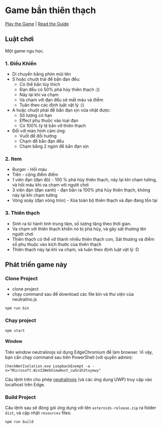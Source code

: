 # Game bắn thiên thạch

[Play the Game](https://mawngo.github.io/space-shooter-game/) | [Read the Guide](https://mawngo.github.io/space-shooter-game/guide.html)

## Luật chơi

Một game ngu học.

### 1. Điều Khiển

- Di chuyển bằng phím mũi tên
- S hoặc chuột trái để bắn đạn đểu:
    - Có thể bắn tùy thích
    - Đạn đểu có 50% phá hủy thiên thạch :))
    - Nảy lại khi va chạm
    - Va chạm với đạn đểu sẽ mất máu và điểm
    - Tuân theo các định luật vật lý :))
- A hoặc chuột phải để bắn đạn xịn vừa nhặt được:
    - Số lượng có hạn
    - Effect phụ thuộc vào loại đạn
    - Có 100% tỷ lệ bắn vỡ thiên thạch
- Đối với màn hình cảm ứng:
    - Vuốt để đổi hướng
    - Chạm để bắn đạn đểu
    - Chạm bằng 2 ngón để bắn đạn xịn

### 2. Item

- Burger - Hồi máu
- Tiền - cộng điểm điểm
- 1 viên đạn (đạn đỏ) - 100 % phá hủy thiên thạch, nảy lại khi chạm tường, và hồi máu khi va chạm với người chơi
- 3 viên đạn (đạn xanh) - đạn bắn ra 100% phá hủy thiên thạch, không nảy lại khi chạm tường
- Vòng xoáy (đạn vòng tròn) - Xóa toàn bộ thiên thạch và đạn đang tồn tại

### 3. Thiên thạch

- Sinh ra từ hành tinh trung tâm, số lượng tăng theo thời gian.
- Va chạm với thiên thạch khiến nó bị phá hủy, và gây sát thương lên người chơi
- Thiên thạch có thể vỡ thành nhiều thiên thạch con, Sát thương và điểm số phụ thuộc vào kích thước của thiên thạch
- Thiên thạch nảy lại khi va chạm, và tuân theo định luật vật lý :D

## Phát triển game này

### Clone Project

- clone project
- chạy command sau để download các file bin và thư viện của neutralino.js

```shell
npm run bin
```

### Chạy project

```shell
npm start
```

#### Window

Trên window neutralinojs sử dụng EdgeChromium để làm browser. Vì vậy, bạn
cần chạy command sau trên PowerShell (với quyền
admin):

```shell
CheckNetIsolation.exe LoopbackExempt -a -n="Microsoft.Win32WebViewHost_cw5n1h2txyewy"
```

Câu lệnh trên cho phép [neutralinojs](https://github.com/neutralinojs/neutralinojs) (và các ứng dụng UWP) truy cập vào
localhost trên Edge.

### Build Project

Câu lệnh sau sẽ đóng gói ứng dụng với tên `asteroids-release.zip` ra folder `dist`, và cập nhật `resources` files:

```shell
npm run build
```
